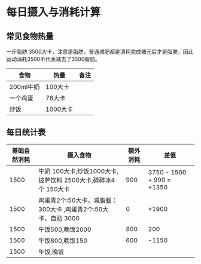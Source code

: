 # 每日摄入与消耗计算


## 常见食物热量

一斤脂肪 3500大卡，注意是脂肪，普通减肥都是消耗完成糖元后才是脂肪，因此运动消耗3500不代表减去了3500脂肪。  


| 食物      | 热量     | 备注 |
| --------- | -------- | ---- |
| 200ml牛奶 | 100大卡  |      |
| 一个鸡蛋  | 76大卡   |      |
| 炒饭      | 1000大卡 |      |

## 每日统计表

| 基础自然消耗 | 摄入食物                                                       | 额外消耗 | 差值                       |
| ------------ | -------------------------------------------------------------- | -------- | -------------------------- |
| 1500         | 牛奶 100大卡,炒饭1000大卡,披萨饮料 2500大卡,碎碎冰4个 150大卡  | 900      | 3750 - 1500 + 900  = +1350 |
| 1500         | 鸡蛋青2个:50大卡，减脂餐：300大卡 ,鸡蛋青2个:50大卡，自助 3000 | 0        | +1900                      |
| 1500         | 午饭500,晚饭2000                                               | 800      | 200                        |
| 1500         | 午饭800,晚饭150                                                | 600      | -1150                      |
| 1500         | 午饭,晚饭                                                      |          |                            |